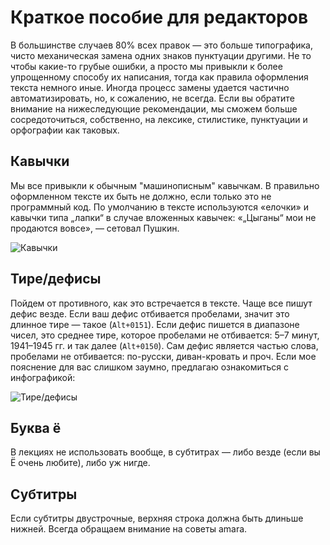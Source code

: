 # Краткое пособие для редакторов

В большинстве случаев 80% всех правок — это больше типографика, чисто
механическая замена одних знаков пунктуации другими. Не то чтобы какие-то грубые
ошибки, а просто мы привыкли к более упрощенному способу их написания, тогда как
правила оформления текста немного иные. Иногда процесс замены удается частично
автоматизировать, но, к сожалению, не всегда. Если вы обратите внимание на
нижеследующие рекомендации, мы сможем больше сосредоточиться, собственно, на
лексике, стилистике, пунктуации и орфографии как таковых.

## Кавычки
Мы все привыкли к обычным "машинописным" кавычкам. В правильно оформленном
тексте их быть не должно, если только это не программный код. По умолчанию в
тексте используются «елочки» и кавычки типа „лапки“ в случае вложенных кавычек:
«„Цыганы“ мои не продаются вовсе», — сетовал Пушкин.

![Кавычки](https://raw.githubusercontent.com/kursomir/style-guides/master/img/editors/quotes.jpg)

## Тире/дефисы

Пойдем от противного, как это встречается в тексте. Чаще все пишут дефис везде.
Если ваш дефис отбивается пробелами, значит это длинное тире — такое (`Alt+0151`).
Если дефис пишется в диапазоне чисел, это среднее тире, которое пробелами не
отбивается: 5–7 минут, 1941–1945 гг. и так далее (`Alt+0150`). Сам дефис является
частью слова, пробелами не отбивается: по-русски, диван-кровать и проч. Если мое
пояснение для вас слишком заумно, предлагаю ознакомиться с инфографикой:

![Тире/дефисы](https://raw.githubusercontent.com/kursomir/style-guides/master/img/editors/dashes.jpg)

## Буква ё

В лекциях не использовать вообще, в субтитрах — либо везде (если вы Ё очень
любите), либо уж нигде.

## Субтитры

Если субтитры двустрочные, верхняя строка должна быть длиньше нижней. Всегда обращаем внимание на советы amara.
